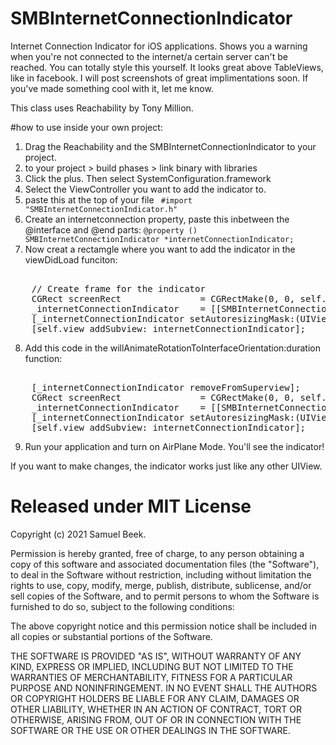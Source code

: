 SMBInternetConnectionIndicator
==============================

Internet Connection Indicator for iOS applications. Shows you a warning when you're not connected to the internet/a certain server can't be reached. You can totally style this yourself. It looks great above TableViews, like in facebook. I will post screenshots of great implimentations soon. If you've made something cool with it, let me know.

This class uses Reachability by Tony Million. 

#how to use inside your own project: 
1. Drag the Reachability and the SMBInternetConnectionIndicator to your project. 
2. to your project > build phases > link binary with libraries 
3. Click the plus. Then select SystemConfiguration.framework 
4. Select the ViewController you want to add the indicator to. 
5. paste this at the top of your file <code> #import "SMBInternetConnectionIndicator.h" </code>
6. Create an internetconnection property, paste this inbetween the @interface and @end parts: 
   <code>@property () SMBInternetConnectionIndicator *internetConnectionIndicator;</code>
7. Now creat a rectamgle where you want to add the indicator in the viewDidLoad funciton: 
<pre> 
    // Create frame for the indicator
    CGRect screenRect               = CGRectMake(0, 0, self.view.bounds.size.width, 64);
    _internetConnectionIndicator    = [[SMBInternetConnectionIndicator alloc] initWithFrame:screenRect];
    [_internetConnectionIndicator setAutoresizingMask:(UIViewAutoresizingFlexibleLeftMargin | UIViewAutoresizingFlexibleRightMargin)];
    [self.view addSubview:_internetConnectionIndicator];
</pre> 
8. Add this code in the willAnimateRotationToInterfaceOrientation:duration function: 
<pre> 
    [_internetConnectionIndicator removeFromSuperview];
    CGRect screenRect               = CGRectMake(0, 0, self.view.bounds.size.width, 64);
    _internetConnectionIndicator    = [[SMBInternetConnectionIndicator alloc] initWithFrame:screenRect];
    [_internetConnectionIndicator setAutoresizingMask:(UIViewAutoresizingFlexibleLeftMargin | UIViewAutoresizingFlexibleRightMargin)];
    [self.view addSubview:_internetConnectionIndicator];
</pre> 
9. Run your application and turn on AirPlane Mode. You'll see the indicator! 

If you want to make changes, the indicator works just like any other UIView. 


# Released under MIT License

Copyright (c) 2021 Samuel Beek.


Permission is hereby granted, free of charge, to any person obtaining a copy of this software and associated documentation files (the "Software"), to deal in the Software without restriction, including without limitation the rights to use, copy, modify, merge, publish, distribute, sublicense, and/or sell copies of the Software, and to permit persons to whom the Software is furnished to do so, subject to the following conditions:

The above copyright notice and this permission notice shall be included in all copies or substantial portions of the Software.

THE SOFTWARE IS PROVIDED "AS IS", WITHOUT WARRANTY OF ANY KIND, EXPRESS OR IMPLIED, INCLUDING BUT NOT LIMITED TO THE WARRANTIES OF MERCHANTABILITY, FITNESS FOR A PARTICULAR PURPOSE AND NONINFRINGEMENT. IN NO EVENT SHALL THE AUTHORS OR COPYRIGHT HOLDERS BE LIABLE FOR ANY CLAIM, DAMAGES OR OTHER LIABILITY, WHETHER IN AN ACTION OF CONTRACT, TORT OR OTHERWISE, ARISING FROM, OUT OF OR IN CONNECTION WITH THE SOFTWARE OR THE USE OR OTHER DEALINGS IN THE SOFTWARE.
